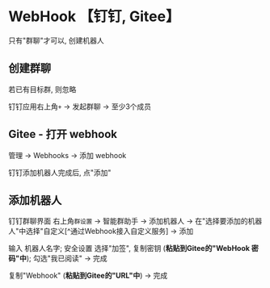 # WebHook 【钉钉, Gitee】

只有"群聊"才可以, 创建机器人

## 创建群聊
若已有目标群, 则忽略

钉钉应用右上角`+` -> 发起群聊 -> 至少3个成员

## Gitee - 打开 webhook
管理 -> Webhooks -> 添加 webhook

钉钉添加机器人完成后, 点"添加"

## 添加机器人
钉钉群聊界面 右上角`群设置` -> 智能群助手 -> 添加机器人 -> 在"选择要添加的机器人"中选择"自定义[^通过Webhook接入自定义服务] -> 添加

输入 机器人名字; 安全设置 选择"加签", 复制密钥 (**粘贴到Gitee的"WebHook 密码"中**); 勾选"我已阅读" -> 完成

复制"Webhook" (**粘贴到Gitee的"URL"中**) -> 完成
